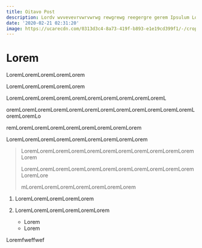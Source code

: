 ```yaml
---
title: Oitavo Post
description: Lordv wvvevevrvwrvwrwg rewgrewg reegergre gerem Ipsulum Lorem Ipsulum
date: '2020-02-21 02:31:20'
image: https://ucarecdn.com/0313d3c4-8a73-419f-b893-e1e19cd399f1/-/crop/810x661/17,542/-/preview/-/grayscale/
---
```

# Lorem

LoremLoremLoremLoremLorem

LoremLoremLoremLoremLorem

LoremLoremLoremLoremLoremLoremLoremLoremLoremLoremL

oremLoremLoremLoremLoremLoremLoremLoremLoremLoremLoremLoremLoremLoremLo

remLoremLoremLoremLoremLoremLoremLoremLorem

LoremLoremLoremLoremLoremLoremLoremLoremLorem

> LoremLoremLoremLoremLoremLoremLoremLoremLoremLoremLoremLorem
>
> LoremLoremLoremLoremLoremLoremLoremLoremLoremLoremLoremLoremLore
>
> mLoremLoremLoremLoremLoremLoremLorem
>
>

1. LoremLoremLoremLoremLorem
2. LoremLoremLoremLoremLoremLorem

   * Lorem
   * Lorem

Loremfweffwef
